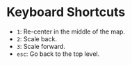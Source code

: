 Keyboard Shortcuts
==================

- `1`: Re-center in the middle of the map.
- `2`: Scale back.
- `3`: Scale forward.
- `esc`: Go back to the top level.